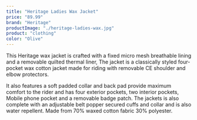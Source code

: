 ```yaml
---
title: "Heritage Ladies Wax Jacket"
price: "89.99"
brand: "Heritage"
productImage: "./heritage-ladies-wax.jpg"
product: "clothing"
color: "Olive"
---
```

This Heritage wax jacket is crafted with a fixed micro mesh breathable lining and a removable quilted thermal liner, The jacket is a classically styled four-pocket wax cotton jacket made for riding with removable CE shoulder and elbow protectors.

It also features a soft padded collar and back pad provide maximum comfort to the rider and has four exterior pockets, two interior pockets, Mobile phone pocket and a removable badge patch. The jackets is also complete with an adjustable belt popper secured cuffs and collar and is also water repellent. Made from 70% waxed cotton fabric 30% polyester.